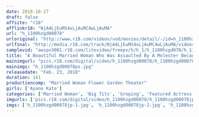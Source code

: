 ```yaml
---
date: 2018-10-27
draft: false
affsite: "r18"
afflinkr18: "NjA4LjEuMS4xLjAuMC4wLjAuMA"
url: "h_1100hzgd00078"
urloriginal: "http://www.r18.com/videos/vod/movies/detail/-/id=h_1100hzgd00078"
urlfinal: "http://media.r18.com/track/NjA4LjEuMS4xLjAuMC4wLjAuMA/videos/vod/movies/detail/-/id=h_1100hzgd00078"
samplevid: "awspv3001.r18.com/litevideo/freepv/h/h_1/h_1100hzgd078/h_1100hzgd078_dmb_w.mp4"
title: "A Beautiful Married Woman Who Was Assaulted By A Molester Because He Mistook Her For A Lady Who Liked Molester Action Ayano Fuji"
mainimgurl: "pics.r18.com/digital/video/h_1100hzgd00078/h_1100hzgd00078ps.jpg"
mainimgs: "h_1100hzgd00078ps.jpg"
releasedate: "Feb. 23, 2018"
duration: 141
productioncomp: "Married Woman Flower Garden Theater"
girls: ['Ayano Kato']
categories: ['Married Woman', 'Big Tits', 'Groping', 'Featured Actress', 'Creampie', 'Titty Fuck', 'Hi-Def']
imgurls: ['pics.r18.com/digital/video/h_1100hzgd00078/h_1100hzgd00078jp-1.jpg', 'pics.r18.com/digital/video/h_1100hzgd00078/h_1100hzgd00078jp-2.jpg', 'pics.r18.com/digital/video/h_1100hzgd00078/h_1100hzgd00078jp-3.jpg', 'pics.r18.com/digital/video/h_1100hzgd00078/h_1100hzgd00078jp-4.jpg', 'pics.r18.com/digital/video/h_1100hzgd00078/h_1100hzgd00078jp-5.jpg', 'pics.r18.com/digital/video/h_1100hzgd00078/h_1100hzgd00078jp-6.jpg', 'pics.r18.com/digital/video/h_1100hzgd00078/h_1100hzgd00078jp-7.jpg', 'pics.r18.com/digital/video/h_1100hzgd00078/h_1100hzgd00078jp-8.jpg', 'pics.r18.com/digital/video/h_1100hzgd00078/h_1100hzgd00078jp-9.jpg', 'pics.r18.com/digital/video/h_1100hzgd00078/h_1100hzgd00078jp-10.jpg', 'pics.r18.com/digital/video/h_1100hzgd00078/h_1100hzgd00078jp-11.jpg', 'pics.r18.com/digital/video/h_1100hzgd00078/h_1100hzgd00078jp-12.jpg', 'pics.r18.com/digital/video/h_1100hzgd00078/h_1100hzgd00078jp-13.jpg', 'pics.r18.com/digital/video/h_1100hzgd00078/h_1100hzgd00078jp-14.jpg', 'pics.r18.com/digital/video/h_1100hzgd00078/h_1100hzgd00078jp-15.jpg', 'pics.r18.com/digital/video/h_1100hzgd00078/h_1100hzgd00078jp-16.jpg', 'pics.r18.com/digital/video/h_1100hzgd00078/h_1100hzgd00078jp-17.jpg', 'pics.r18.com/digital/video/h_1100hzgd00078/h_1100hzgd00078jp-18.jpg', 'pics.r18.com/digital/video/h_1100hzgd00078/h_1100hzgd00078jp-19.jpg', 'pics.r18.com/digital/video/h_1100hzgd00078/h_1100hzgd00078jp-20.jpg']
imgs: ['h_1100hzgd00078jp-1.jpg', 'h_1100hzgd00078jp-2.jpg', 'h_1100hzgd00078jp-3.jpg', 'h_1100hzgd00078jp-4.jpg', 'h_1100hzgd00078jp-5.jpg', 'h_1100hzgd00078jp-6.jpg', 'h_1100hzgd00078jp-7.jpg', 'h_1100hzgd00078jp-8.jpg', 'h_1100hzgd00078jp-9.jpg', 'h_1100hzgd00078jp-10.jpg', 'h_1100hzgd00078jp-11.jpg', 'h_1100hzgd00078jp-12.jpg', 'h_1100hzgd00078jp-13.jpg', 'h_1100hzgd00078jp-14.jpg', 'h_1100hzgd00078jp-15.jpg', 'h_1100hzgd00078jp-16.jpg', 'h_1100hzgd00078jp-17.jpg', 'h_1100hzgd00078jp-18.jpg', 'h_1100hzgd00078jp-19.jpg', 'h_1100hzgd00078jp-20.jpg']
---
```

